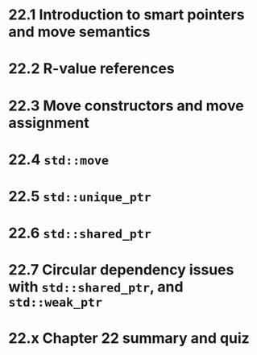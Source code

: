 # 22.1 Introduction to smart pointers and move semantics
# 22.2 R-value references
# 22.3 Move constructors and move assignment
# 22.4 `std::move`
# 22.5 `std::unique_ptr`
# 22.6 `std::shared_ptr`
# 22.7 Circular dependency issues with `std::shared_ptr`, and `std::weak_ptr`
# 22.x Chapter 22 summary and quiz